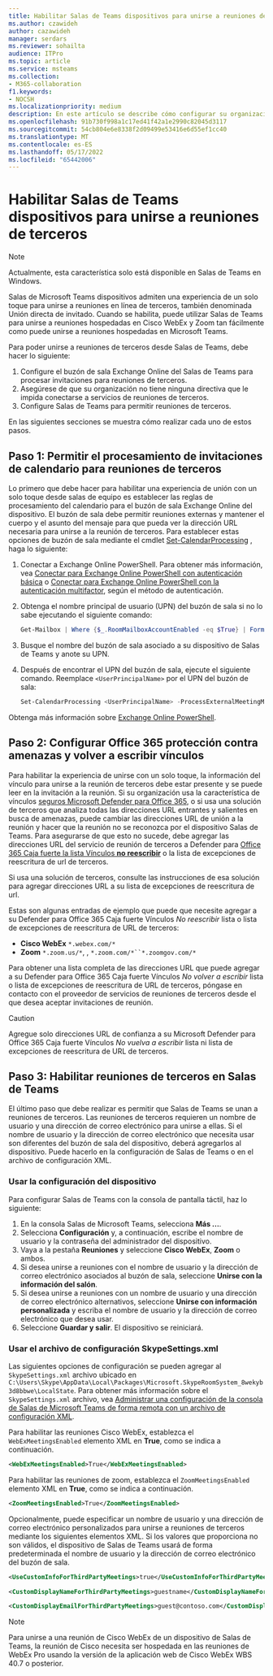 ```yaml
---
title: Habilitar Salas de Teams dispositivos para unirse a reuniones de terceros
ms.author: czawideh
author: cazawideh
manager: serdars
ms.reviewer: sohailta
audience: ITPro
ms.topic: article
ms.service: msteams
ms.collection:
- M365-collaboration
f1.keywords:
- NOCSH
ms.localizationpriority: medium
description: En este artículo se describe cómo configurar su organización y Salas de Teams dispositivos para que admitan la reunión de terceros que se une a Cisco WebEx y Zoom.
ms.openlocfilehash: 91b730f998a1c17ed41f42a1e2990c82045d3117
ms.sourcegitcommit: 54cb804e6e8338f2d09499e53416e6d55ef1cc40
ms.translationtype: MT
ms.contentlocale: es-ES
ms.lasthandoff: 05/17/2022
ms.locfileid: "65442006"
---
```

# <a name="enable-teams-rooms-devices-to-join-third-party-meetings"></a>Habilitar Salas de Teams dispositivos para unirse a reuniones de terceros

> [!NOTE]
> Actualmente, esta característica solo está disponible en Salas de Teams en Windows.

Salas de Microsoft Teams dispositivos admiten una experiencia de un solo toque para unirse a reuniones en línea de terceros, también denominada Unión directa de invitado. Cuando se habilita, puede utilizar Salas de Teams para unirse a reuniones hospedadas en Cisco WebEx y Zoom tan fácilmente como puede unirse a reuniones hospedadas en Microsoft Teams.

Para poder unirse a reuniones de terceros desde Salas de Teams, debe hacer lo siguiente:

1. Configure el buzón de sala Exchange Online del Salas de Teams para procesar invitaciones para reuniones de terceros.
2. Asegúrese de que su organización no tiene ninguna directiva que le impida conectarse a servicios de reuniones de terceros.
3. Configure Salas de Teams para permitir reuniones de terceros.

En las siguientes secciones se muestra cómo realizar cada uno de estos pasos.

## <a name="step-1-allow-calendar-invite-processing-for-third-party-meetings"></a>Paso 1: Permitir el procesamiento de invitaciones de calendario para reuniones de terceros

Lo primero que debe hacer para habilitar una experiencia de unión con un solo toque desde salas de equipo es establecer las reglas de procesamiento del calendario para el buzón de sala Exchange Online del dispositivo. El buzón de sala debe permitir reuniones externas y mantener el cuerpo y el asunto del mensaje para que pueda ver la dirección URL necesaria para unirse a la reunión de terceros. Para establecer estas opciones de buzón de sala mediante el cmdlet [Set-CalendarProcessing](/powershell/module/exchange/set-calendarprocessing?view=exchange-ps.) , haga lo siguiente:

1. Conectar a Exchange Online PowerShell. Para obtener más información, vea [Conectar para Exchange Online PowerShell con autenticación básica](/powershell/exchange/connect-to-exchange-online-powershell?view=exchange-ps) o [Conectar para Exchange Online PowerShell con la autenticación multifactor](/powershell/exchange/mfa-connect-to-exchange-online-powershell?view=exchange-ps), según el método de autenticación.

2. Obtenga el nombre principal de usuario (UPN) del buzón de sala si no lo sabe ejecutando el siguiente comando:

    ```powershell
    Get-Mailbox | Where {$_.RoomMailboxAccountEnabled -eq $True} | Format-Table Name, UserPrincipalName
    ```
    
3. Busque el nombre del buzón de sala asociado a su dispositivo de Salas de Teams y anote su UPN.

4. Después de encontrar el UPN del buzón de sala, ejecute el siguiente comando. Reemplace `<UserPrincipalName>` por el UPN del buzón de sala:

    ```powershell
    Set-CalendarProcessing <UserPrincipalName> -ProcessExternalMeetingMessages $True -DeleteComments $False -DeleteSubject $False
    ```

Obtenga más información sobre [Exchange Online PowerShell](/powershell/exchange/exchange-online-powershell?view=exchange-ps).

## <a name="step-2-configure-office-365-threat-protection-and-link-rewrite"></a>Paso 2: Configurar Office 365 protección contra amenazas y volver a escribir vínculos

Para habilitar la experiencia de unirse con un solo toque, la información del vínculo para unirse a la reunión de terceros debe estar presente y se puede leer en la invitación a la reunión. Si su organización usa la característica de vínculos [seguros Microsoft Defender para Office 365](/microsoft-365/security/office-365-security/safe-links?view=o365-worldwide), o si usa una solución de terceros que analiza todas las direcciones URL entrantes y salientes en busca de amenazas, puede cambiar las direcciones URL de unión a la reunión y hacer que la reunión no se reconozca por el dispositivo Salas de Teams. Para asegurarse de que esto no sucede, debe agregar las direcciones URL del servicio de reunión de terceros a Defender para [Office 365 Caja fuerte la lista Vínculos **no reescribir**](/microsoft-365/security/office-365-security/safe-links?view=o365-worldwide) o la lista de excepciones de reescritura de url de terceros.

 Si usa una solución de terceros, consulte las instrucciones de esa solución para agregar direcciones URL a su lista de excepciones de reescritura de url.

Estas son algunas entradas de ejemplo que puede que necesite agregar a su Defender para Office 365 Caja fuerte Vínculos *No reescribir* lista o lista de excepciones de reescritura de URL de terceros:

- **Cisco WebEx** `*.webex.com/*`
- **Zoom** `*.zoom.us/*`, , `*.zoom.com/*``*.zoomgov.com/*`

Para obtener una lista completa de las direcciones URL que puede agregar a su Defender para Office 365 Caja fuerte Vínculos *No volver a escribir* lista o lista de excepciones de reescritura de URL de terceros, póngase en contacto con el proveedor de servicios de reuniones de terceros desde el que desea aceptar invitaciones de reunión.

> [!CAUTION]
> Agregue solo direcciones URL de confianza a su Microsoft Defender para Office 365 Caja fuerte Vínculos *No vuelva a escribir* lista ni lista de excepciones de reescritura de URL de terceros.

## <a name="step-3-enable-third-party-meetings-on-teams-rooms"></a>Paso 3: Habilitar reuniones de terceros en Salas de Teams

El último paso que debe realizar es permitir que Salas de Teams se unan a reuniones de terceros. Las reuniones de terceros requieren un nombre de usuario y una dirección de correo electrónico para unirse a ellas. Si el nombre de usuario y la dirección de correo electrónico que necesita usar son diferentes del buzón de sala del dispositivo, deberá agregarlos al dispositivo. Puede hacerlo en la configuración de Salas de Teams o en el archivo de configuración XML.

### <a name="use-device-settings"></a>Usar la configuración del dispositivo

Para configurar Salas de Teams con la consola de pantalla táctil, haz lo siguiente:

1. En la consola Salas de Microsoft Teams, selecciona **Más ...**.
2. Selecciona **Configuración** y, a continuación, escribe el nombre de usuario y la contraseña del administrador del dispositivo.
3. Vaya a la pestaña **Reuniones** y seleccione **Cisco WebEx**, **Zoom** o ambos.
4. Si desea unirse a reuniones con el nombre de usuario y la dirección de correo electrónico asociados al buzón de sala, seleccione **Unirse con la información del salón**.
5. Si desea unirse a reuniones con un nombre de usuario y una dirección de correo electrónico alternativos, seleccione **Unirse con información personalizada** y escriba el nombre de usuario y la dirección de correo electrónico que desea usar.
6. Seleccione **Guardar y salir**. El dispositivo se reiniciará.

### <a name="use-the-skypesettingsxml-configuration-file"></a>Usar el archivo de configuración SkypeSettings.xml

Las siguientes opciones de configuración se pueden agregar al `SkypeSettings.xml` archivo ubicado en `C:\Users\Skype\AppData\Local\Packages\Microsoft.SkypeRoomSystem_8wekyb3d8bbwe\LocalState`. Para obtener más información sobre el `SkypeSettings.xml` archivo, vea [Administrar una configuración de la consola de Salas de Microsoft Teams de forma remota con un archivo de configuración XML](xml-config-file.md).

Para habilitar las reuniones Cisco WebEx, establezca el `WebExMeetingsEnabled` elemento XML en **True**, como se indica a continuación.

```xml
<WebExMeetingsEnabled>True</WebExMeetingsEnabled>
```

Para habilitar las reuniones de zoom, establezca el `ZoomMeetingsEnabled` elemento XML en **True**, como se indica a continuación.

```xml
<ZoomMeetingsEnabled>True</ZoomMeetingsEnabled>
```

Opcionalmente, puede especificar un nombre de usuario y una dirección de correo electrónico personalizados para unirse a reuniones de terceros mediante los siguientes elementos XML. Si los valores que proporciona no son válidos, el dispositivo de Salas de Teams usará de forma predeterminada el nombre de usuario y la dirección de correo electrónico del buzón de sala.

```xml
<UseCustomInfoForThirdPartyMeetings>true</UseCustomInfoForThirdPartyMeetings>

<CustomDisplayNameForThirdPartyMeetings>guestname</CustomDisplayNameForThirdPartyMeetings>

<CustomDisplayEmailForThirdPartyMeetings>guest@contoso.com</CustomDisplayEmailForThirdPartyMeetings>
```

> [!NOTE]
> Para unirse a una reunión de Cisco WebEx de un dispositivo de Salas de Teams, la reunión de Cisco necesita ser hospedada en las reuniones de WebEx Pro usando la versión de la aplicación web de Cisco WebEx WBS 40.7 o posterior. 
